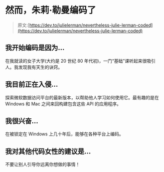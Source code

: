 # 然而，朱莉·勒曼编码了

> 原文:[https://dev.to/julielerman/nevertheless-julie-lerman-coded](https://dev.to/julielerman/nevertheless-julie-lerman-coded)

## 我开始编码是因为...

在我就读的女子大学(大约是 20 世纪 80 年代初)，一门“基础”课听起来很吸引人。我发现我有天生的诀窍。

## 我目前正在入侵...

探索微软数据访问平台的最新版本，以帮助他人学习如何使用它。最有趣的是在 Windows 和 Mac 之间来回构建包含这些 API 的应用程序。

## 我很兴奋...

在被锁定在 Windows 上几十年后，能够在各种平台上编码。

## 我对其他代码女性的建议是...

不要让别人引导你远离你想做的事情！